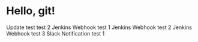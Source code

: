 # Hello, git!
Update test
test 2
Jenkins Webhook test 1
Jenkins Webhook test 2
Jenkins Webhook test 3
Slack Notification test 1
